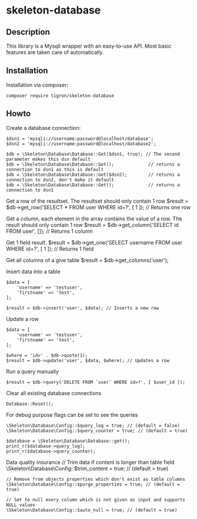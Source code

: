 # skeleton-database

## Description

This library is a Mysqli wrapper with an easy-to-use API. Most basic features
are taken care of automatically.

## Installation

Installation via composer:

    composer require tigron/skeleton-database

## Howto


Create a database connection:

    $dsn1 = 'mysqli://username:password@localhost/database';
    $dsn2 = 'mysqli://username:password@localhost/database2';

    $db = \Skeleton\Database\Database::Get($dsn1, true); // The second parameter makes this dsn default
    $db = \Skeleton\Database\Database::Get(); 			  // returns a connection to dsn1 as this is default
    $db = \Skeleton\Database\Database::Get($dsn2);		  // returns a connection to dsn2, don't make it default
    $db = \Skeleton\Database\Database::Get();			  // returns a connection to dsn1



Get a row of the resultset. The resultset should only contain 1 row
    $result = $db->get_row('SELECT * FROM user WHERE id=?', [ 1 ]); // Returns one row

Get a column, each element in the array contains the value of a row. The result
should only contain 1 row
    $result = $db->get_column('SELECT id FROM user', []); // Returns 1 column

Get 1 field result.
    $result = $db->get_one('SELECT username FROM user WHERE id=?', [ 1 ]); // Returns 1 field

Get all columns of a give table
    $result = $db->get_columns('user');

Insert data into a table

    $data = [
    	'username' => 'testuser',
    	'firstname' => 'test',
    ];

    $result = $db->insert('user', $data); // Inserts a new row

Update a row

    $data = [
    	'username' => 'testuser',
    	'firstname' => 'test',
    ];

    $where = 'id=' . $db->quote(1);
    $result = $db->update('user', $data, $where); // Updates a row

Run a query manually

	$result = $db->query('DELETE FROM `user` WHERE id=?', [ $user_id ]);

Clear all existing database connections

    Database::Reset();

For debug purpose flags can be set to see the queries

	\Skeleton\Database\Config::$query_log = true; // (default = false)
	\Skeleton\Database\Config::$query_counter = true; // (default = true)

	$database = \Skeleton\Database\Database::get();
	print_r($database->query_log);
	print_r($database->query_counter);

Data quality insurance
	// Trim data if content is longer than table field
	\Skeleton\Database\Config::$trim_content = true; // (default = true)

	// Remove from objects properties which don't exist as table columns
	\Skeleton\Database\Config::$purge_properties = true; // (default = true)

	// Set to null every column which is not given as input and supports NULL values
	\Skeleton\Database\Config::$auto_null = true; // (default = true)

